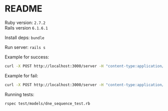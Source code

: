 # README

Ruby version: `2.7.2`  
Rails version `6.1.6.1`

Install deps: `bundle`

Run server: `rails s`

Example for success:

```bash
curl -X POST http://localhost:3000/server -H "content-type:application/json" -d '{"seq":[4, 1, 7, 8, 7, 2]}'
```

Example for fail:

```bash
curl -X POST http://localhost:3000/server -H "content-type:application/json" -d '{"seq":[1, 2, 3]}'
```

Running tests:

```bash
rspec test/models/dne_sequence_test.rb
```

